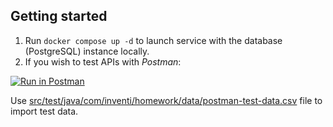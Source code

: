 ## Getting started

1. Run `docker compose up -d` to launch service with the database (PostgreSQL) instance locally.
2. If you wish to test APIs with _Postman_:

[![Run in Postman](https://run.pstmn.io/button.svg)](https://app.getpostman.com/run-collection/14940947-edbbe8ed-85fe-49c0-9a97-351825dd2f54?action=collection%2Ffork&collection-url=entityId%3D14940947-edbbe8ed-85fe-49c0-9a97-351825dd2f54%26entityType%3Dcollection%26workspaceId%3D372481e2-4deb-41e4-bf03-9fe61d59fee0)

Use [src/test/java/com/inventi/homework/data/postman-test-data.csv](src/test/java/com/inventi/homework/data/postman-test-data.csv)
file to import test data.